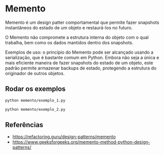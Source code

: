 # Memento


Memento é um design patter comportamental que permite fazer snapshots instantâneos do estado 
de um objeto e restaurá-los no futuro.

O Memento não compromete a estrutura interna do objeto com o qual trabalha, bem como os dados 
mantidos dentro dos snapshots.

Exemplos de uso: o princípio do Memento pode ser alcançado usando a serialização, que é bastante
comum em Python. Embora não seja a única e mais eficiente maneira de fazer snapshots do 
estado de um objeto, este padrão permite armazenar backups de estado, protegendo a estrutura 
do originador de outros objetos.


## Rodar os exemplos

```bash
python memento/exemplo_1.py
```

```bash
python memento/exemplo_2.py
```

## Referências

- https://refactoring.guru/design-patterns/memento
- https://www.geeksforgeeks.org/memento-method-python-design-patterns/
